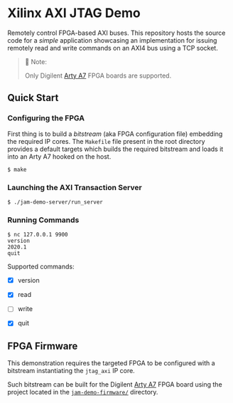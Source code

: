 # Xilinx AXI JTAG Demo

Remotely control FPGA-based AXI buses. This repository hosts the source code for a *simple* application showcasing an implementation for issuing remotely read and write commands on an AXI4 bus using a TCP socket.

> :memo: Note:
> 
> Only Digilent [Arty A7][d-arty] FPGA boards are supported. 

## Quick Start

### Configuring the FPGA

First thing is to build a *bitstream* (aka FPGA configuration file) embedding the required IP cores. The `Makefile` file present in the root directory provides a default targets which builds the required bitstream and loads it into an Arty A7 hooked on the host.

```shell
$ make
```

### Launching the AXI Transaction Server

```shell
$ ./jam-demo-server/run_server
```

### Running Commands

```shell
$ nc 127.0.0.1 9900
version
2020.1
quit
```

Supported commands:

- [x] version
- [x] read
- [ ] write
- [x] quit


## FPGA Firmware

This demonstration requires the targeted FPGA to be configured with a bitstream instantiating the `jtag_axi` IP core.

Such bitstream can be built for the Digilent [Arty A7][d-arty] FPGA board using the project located in the [`jam-demo-firmware/`](jam-demo-firmware/) directory.

[d-arty]: https://store.digilentinc.com/arty-a7-artix-7-fpga-development-board/
[w-jtag]: https://en.wikipedia.org/wiki/JTAG#Uses
[x-jtag-axi-microzed]: https://forums.xilinx.com/t5/Xcell-Daily-Blog-Archived/Adam-Taylor-s-MicroZed-Chronicles-Part-226-Debugging-FPGA/ba-p/811281
[x-jtag-axi-example]: https://xilinx-wiki.atlassian.net/wiki/spaces/A/pages/64488613/Using+the+JTAG+to+AXI+to+test+Peripherals+in+Zynq+Ultrascale
[x-jtag-axi-v12]: https://www.xilinx.com/support/documentation/ip_documentation/jtag_axi/v1_2/pg174-jtag-axi.pdf
[x-vivado]: https://www.xilinx.com/products/design-tools/vivado.html
